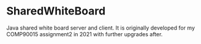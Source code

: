 # SharedWhiteBoard
Java shared white board server and client. It is originally developed for my COMP90015 assignment2 in 2021 with further upgrades after.
